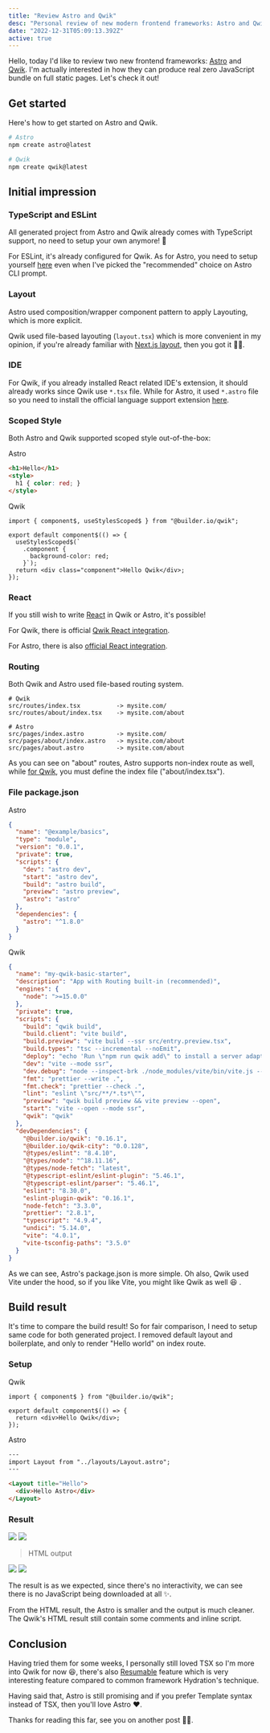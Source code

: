```yaml
---
title: "Review Astro and Qwik"
desc: "Personal review of new modern frontend frameworks: Astro and Qwik"
date: "2022-12-31T05:09:13.392Z"
active: true
---
```


Hello, today I'd like to review two new frontend frameworks: [Astro](https://astro.build/) and [Qwik](https://qwik.builder.io/). I'm actually interested in how they can produce real zero JavaScript bundle on full static pages. Let's check it out!

## Get started

Here's how to get started on Astro and Qwik.

```sh
# Astro
npm create astro@latest

# Qwik
npm create qwik@latest
```

## Initial impression

### TypeScript and ESLint

All generated project from Astro and Qwik already comes with TypeScript support, no need to setup your own anymore! 🎉 

For ESLint, it's already configured for Qwik. As for Astro, you need to setup yourself [here](https://ota-meshi.github.io/eslint-plugin-astro/user-guide/) even when I've picked the "recommended" choice on Astro CLI prompt.

### Layout

Astro used composition/wrapper component pattern to apply Layouting, which is more explicit.

Qwik used file-based layouting (`layout.tsx`) which is more convenient in my opinion, if you're already familiar with [Next.js layout](https://nextjs.org/docs/basic-features/layouts), then you got it 💪🏻.

### IDE

For Qwik, if you already installed React related IDE's extension, it should already works since Qwik use `*.tsx` file. While for Astro, it used `*.astro` file so you need to install the official language support extension [here](https://marketplace.visualstudio.com/items?itemName=astro-build.astro-vscode).

### Scoped Style

Both Astro and Qwik supported scoped style out-of-the-box:

Astro

```html
<h1>Hello</h1>
<style>
  h1 { color: red; }
</style>
```

Qwik

```tsx
import { component$, useStylesScoped$ } from "@builder.io/qwik";

export default component$(() => {
  useStylesScoped$(`
    .component {
      background-color: red;
    }`);
  return <div class="component">Hello Qwik</div>;
});
```

### React

If you still wish to write [React](https://reactjs.org/) in Qwik or Astro, it's possible!

For Qwik, there is official [Qwik React integration](https://qwik.builder.io/integrations/integration/react/).

For Astro, there is also [official React integration](https://docs.astro.build/en/guides/integrations-guide/react/).

### Routing

Both Qwik and Astro used file-based routing system. 

```
# Qwik
src/routes/index.tsx          -> mysite.com/
src/routes/about/index.tsx    -> mysite.com/about

# Astro
src/pages/index.astro         -> mysite.com/
src/pages/about/index.astro   -> mysite.com/about
src/pages/about.astro         -> mysite.com/about
```

As you can see on "about" routes, Astro supports non-index route as well, while [for Qwik](https://qwik.builder.io/qwikcity/routing/overview/), you must define the index file ("about/index.tsx"). 

### File package.json

Astro

```json
{
  "name": "@example/basics",
  "type": "module",
  "version": "0.0.1",
  "private": true,
  "scripts": {
    "dev": "astro dev",
    "start": "astro dev",
    "build": "astro build",
    "preview": "astro preview",
    "astro": "astro"
  },
  "dependencies": {
    "astro": "^1.8.0"
  }
}
```

Qwik

```json
{
  "name": "my-qwik-basic-starter",
  "description": "App with Routing built-in (recommended)",
  "engines": {
    "node": ">=15.0.0"
  },
  "private": true,
  "scripts": {
    "build": "qwik build",
    "build.client": "vite build",
    "build.preview": "vite build --ssr src/entry.preview.tsx",
    "build.types": "tsc --incremental --noEmit",
    "deploy": "echo 'Run \"npm run qwik add\" to install a server adaptor'",
    "dev": "vite --mode ssr",
    "dev.debug": "node --inspect-brk ./node_modules/vite/bin/vite.js --mode ssr --force",
    "fmt": "prettier --write .",
    "fmt.check": "prettier --check .",
    "lint": "eslint \"src/**/*.ts*\"",
    "preview": "qwik build preview && vite preview --open",
    "start": "vite --open --mode ssr",
    "qwik": "qwik"
  },
  "devDependencies": {
    "@builder.io/qwik": "0.16.1",
    "@builder.io/qwik-city": "0.0.128",
    "@types/eslint": "8.4.10",
    "@types/node": "^18.11.16",
    "@types/node-fetch": "latest",
    "@typescript-eslint/eslint-plugin": "5.46.1",
    "@typescript-eslint/parser": "5.46.1",
    "eslint": "8.30.0",
    "eslint-plugin-qwik": "0.16.1",
    "node-fetch": "3.3.0",
    "prettier": "2.8.1",
    "typescript": "4.9.4",
    "undici": "5.14.0",
    "vite": "4.0.1",
    "vite-tsconfig-paths": "3.5.0"
  }
}
```

As we can see, Astro's package.json is more simple. Oh also, Qwik used Vite under the hood, so if you like Vite, you might like Qwik as well 😆 .

## Build result

It's time to compare the build result! So for fair comparison, I need to setup same code for both generated project. I removed default layout and boilerplate, and only to render "Hello world" on index route.

### Setup

Qwik

```tsx
import { component$ } from "@builder.io/qwik";

export default component$(() => {
  return <div>Hello Qwik</div>;
});
```

Astro

```html
---
import Layout from "../layouts/Layout.astro";
---

<Layout title="Hello">
  <div>Hello Astro</div>
</Layout>
```

### Result

<img src="https://user-images.githubusercontent.com/7658554/208588625-5f94b2b7-0476-4bbb-8ece-46cba4665f2c.jpg" />
<img src="https://user-images.githubusercontent.com/7658554/208588619-3ecf48c1-9003-4377-9373-d2ca5365628b.jpg" />

> HTML output

<img src="https://user-images.githubusercontent.com/7658554/208588626-2cefa049-0425-4458-ac35-55d13d751840.jpg" />
<img src="https://user-images.githubusercontent.com/7658554/208588628-3c2ba754-fd10-4a4f-8022-b605e27b1ead.jpg" />

The result is as we expected, since there's no interactivity, we can see there is no JavaScript being downloaded at all ✨.

From the HTML result, the Astro is smaller and the output is much cleaner. The Qwik's HTML result still contain some comments and inline script.

## Conclusion

Having tried them for some weeks, I personally still loved TSX so I'm more into Qwik for now 😆, there's also [Resumable](https://qwik.builder.io/docs/concepts/resumable/) feature which is very interesting feature compared to common framework Hydration's technique.

Having said that, Astro is still promising and if you prefer Template syntax instead of TSX, then you'll love Astro ❤.

Thanks for reading this far, see you on another post 👋🏻.

